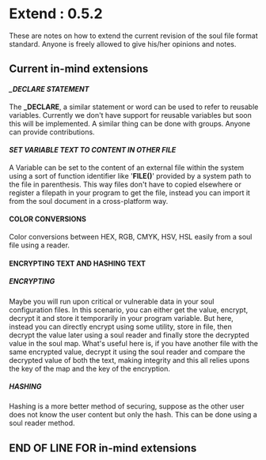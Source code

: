 # Extend : 0.5.2
These are notes on how to extend the current revision of the soul file format standard. Anyone is freely allowed to give his/her opinions and notes.

## Current in-mind extensions

#### ***_DECLARE STATEMENT***
The **_DECLARE**, a similar statement or word can be used to refer to reusable variables. Currently we don't have support for reusable variables but soon this will be implemented. A similar thing can be done with groups. Anyone can provide contributions.

#### ***SET VARIABLE TEXT TO CONTENT IN OTHER FILE***
A Variable can be set to the content of an external file within the system using a sort of function identifier like '**FILE()**' provided by a system path to the file in parenthesis. This way files don't have to copied elsewhere or register a filepath in your program to get the file, instead you can import it from the soul document in a cross-platform way.

#### COLOR CONVERSIONS
Color conversions between HEX, RGB, CMYK, HSV, HSL easily from a soul file using a reader.

#### ENCRYPTING TEXT AND HASHING TEXT
##### ENCRYPTING
Maybe you will run upon critical or vulnerable data in your soul configuration files. In this scenario, you can either get the value, encrypt, decrypt it and store it temporarily in your program variable. But here, instead you can directly encrypt using some utility, store in file, then decrypt the value later using a soul reader and finally store the decrypted value in the soul map. What's useful here is, if you have another file with the same encrypted value, decrypt it using the soul reader and compare the decrypted value of both the text, making integrity and this all relies upons the key of the map and the key of the encryption.

##### HASHING
Hashing is a more better method of securing, suppose as the other user does not know the user content but only the hash.
This can be done using a soul reader method.

## END OF LINE FOR in-mind extensions

